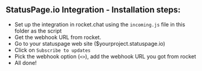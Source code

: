 ## StatusPage.io Integration - Installation steps:

* Set up the integration in rocket.chat using the `incoming.js` file in this folder as the script
* Get the webhook URL from rocket.
* Go to your statuspage web site ($yourproject.statuspage.io)
* Click on `Subscribe to updates`
* Pick the webhook option (`<>`), add the webhook URL you got from rocket
* All done!
